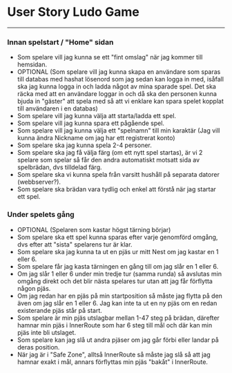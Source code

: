 
# User Story Ludo Game

---

### Innan spelstart / "Home" sidan
- Som spelare vill jag kunna se ett "fint omslag" när jag kommer till hemsidan.
- OPTIONAL (Som spelare vill jag kunna skapa en användare som sparas till databas med hashat lösenord som jag sedan kan logga in med, isåfall ska jag kunna logga in och ladda något av mina sparade spel. Det ska räcka med att en användare loggar in och då ska den personen kunna bjuda in "gäster" att spela med så att vi enklare kan spara spelet kopplat till användaren i en databas)
- Som spelare vill jag kunna välja att starta/ladda ett spel.
- Som spelare vill jag kunna spara ett pågående spel.
- Som spelare vill jag kunna välja ett "spelnamn" till min karaktär (Jag vill kunna ändra Nickname om jag har ett registrerat konto)
- Som spelare ska jag kunna spela 2-4 personer.
- Som spelare ska jag få välja färg (om ett nytt spel startas), är vi 2 spelare som spelar så får den andra automatiskt motsatt sida av spelbrädan, dvs tilldelad färg.
- Som spelare ska vi kunna spela från varsitt hushåll på separata datorer (webbserver?).
- Som spelare ska brädan vara tydlig och enkel att förstå när jag startar ett spel.

### Under spelets gång
- OPTIONAL (Spelaren som kastar högst tärning börjar)
- Som spelare ska ett spel kunna sparas efter varje genomförd omgång, dvs efter att "sista" spelarens tur är klar.
- Som spelare ska jag kunna ta ut en pjäs ur mitt Nest om jag kastar en 1 eller 6.
- Som spelare får jag kasta tärningen en gång till om jag slår en 1 eller 6. 
- Om jag slår 1 eller 6 under min tredje tur (samma runda) så avslutas min omgång direkt och det blir nästa spelares tur utan att jag får förflytta någon pjäs.
- Om jag redan har en pjäs på min startposition så måste jag flytta på den även om jag slår en 1 eller 6. Jag kan inte ta ut en ny pjäs om en redan existerande pjäs står på start.
- Som spelare är min pjäs utslagbar mellan 1-47 steg på brädan, därefter hamnar min pjäs i InnerRoute som har 6 steg till mål och där kan min pjäs inte bli utslaget.
- Som spelare kan jag slå ut andra pjäser om jag går förbi eller landar på deras position.
- När jag är i "Safe Zone", alltså InnerRoute så måste jag slå så att jag hamnar exakt i mål, annars förflyttas min pjäs "bakåt" i InnerRoute.
